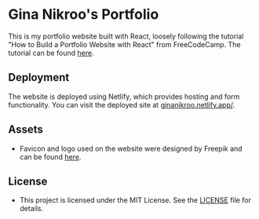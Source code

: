 # Gina Nikroo's Portfolio

This is my portfolio website built with React, loosely following the tutorial "How to Build a Portfolio Website with React" from FreeCodeCamp. The tutorial can be found [here](https://www.freecodecamp.org/news/build-portfolio-website-react/).

## Deployment

The website is deployed using Netlify, which provides hosting and form functionality. You can visit the deployed site at [ginanikroo.netlify.app/](https://ginanikroo.netlify.app/).

## Assets

- Favicon and logo used on the website were designed by Freepik and can be found [here](https://www.flaticon.com/free-icon/g_3524308).

## License

- This project is licensed under the MIT License. See the [LICENSE](LICENSE) file for details.
